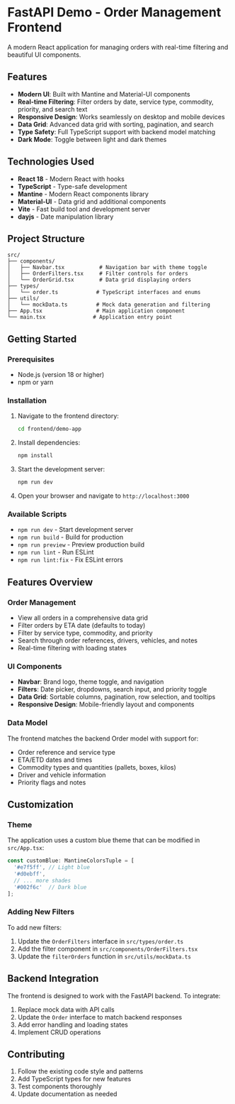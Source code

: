 # FastAPI Demo - Order Management Frontend

A modern React application for managing orders with real-time filtering and beautiful UI components.

## Features

- **Modern UI**: Built with Mantine and Material-UI components
- **Real-time Filtering**: Filter orders by date, service type, commodity, priority, and search text
- **Responsive Design**: Works seamlessly on desktop and mobile devices
- **Data Grid**: Advanced data grid with sorting, pagination, and search
- **Type Safety**: Full TypeScript support with backend model matching
- **Dark Mode**: Toggle between light and dark themes

## Technologies Used

- **React 18** - Modern React with hooks
- **TypeScript** - Type-safe development
- **Mantine** - Modern React components library
- **Material-UI** - Data grid and additional components
- **Vite** - Fast build tool and development server
- **dayjs** - Date manipulation library

## Project Structure

```
src/
├── components/
│   ├── Navbar.tsx           # Navigation bar with theme toggle
│   ├── OrderFilters.tsx     # Filter controls for orders
│   └── OrderGrid.tsx        # Data grid displaying orders
├── types/
│   └── order.ts            # TypeScript interfaces and enums
├── utils/
│   └── mockData.ts         # Mock data generation and filtering
├── App.tsx                 # Main application component
└── main.tsx               # Application entry point
```

## Getting Started

### Prerequisites

- Node.js (version 18 or higher)
- npm or yarn

### Installation

1. Navigate to the frontend directory:
   ```bash
   cd frontend/demo-app
   ```

2. Install dependencies:
   ```bash
   npm install
   ```

3. Start the development server:
   ```bash
   npm run dev
   ```

4. Open your browser and navigate to `http://localhost:3000`

### Available Scripts

- `npm run dev` - Start development server
- `npm run build` - Build for production
- `npm run preview` - Preview production build
- `npm run lint` - Run ESLint
- `npm run lint:fix` - Fix ESLint errors

## Features Overview

### Order Management
- View all orders in a comprehensive data grid
- Filter orders by ETA date (defaults to today)
- Filter by service type, commodity, and priority
- Search through order references, drivers, vehicles, and notes
- Real-time filtering with loading states

### UI Components
- **Navbar**: Brand logo, theme toggle, and navigation
- **Filters**: Date picker, dropdowns, search input, and priority toggle
- **Data Grid**: Sortable columns, pagination, row selection, and tooltips
- **Responsive Design**: Mobile-friendly layout and components

### Data Model
The frontend matches the backend Order model with support for:
- Order reference and service type
- ETA/ETD dates and times
- Commodity types and quantities (pallets, boxes, kilos)
- Driver and vehicle information
- Priority flags and notes

## Customization

### Theme
The application uses a custom blue theme that can be modified in `src/App.tsx`:

```typescript
const customBlue: MantineColorsTuple = [
  '#e7f5ff', // Light blue
  '#d0ebff',
  // ... more shades
  '#002f6c'  // Dark blue
];
```

### Adding New Filters
To add new filters:

1. Update the `OrderFilters` interface in `src/types/order.ts`
2. Add the filter component in `src/components/OrderFilters.tsx`
3. Update the `filterOrders` function in `src/utils/mockData.ts`

## Backend Integration

The frontend is designed to work with the FastAPI backend. To integrate:

1. Replace mock data with API calls
2. Update the `Order` interface to match backend responses
3. Add error handling and loading states
4. Implement CRUD operations

## Contributing

1. Follow the existing code style and patterns
2. Add TypeScript types for new features
3. Test components thoroughly
4. Update documentation as needed 